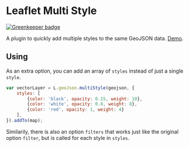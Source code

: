 Leaflet Multi Style
===================

[![Greenkeeper badge](https://badges.greenkeeper.io/perliedman/leaflet-multi-style.svg)](https://greenkeeper.io/)

A plugin to quickly add multiple styles to the same GeoJSON data. [Demo](http://www.liedman.net/leaflet-multi-style).

## Using

As an extra option, you can add an array of `styles` instead of just a single `style`.

```js
var vectorLayer = L.geoJson.multiStyle(geojson, {
    styles: [
        {color: 'black', opacity: 0.15, weight: 10},
        {color: 'white', opacity: 0.8, weight: 8},
        {color: 'red', opacity: 1, weight: 4}
    ],
}).addTo(map);
```

Similarily, there is also an option `filters` that works just like the original option `filter`, but is called for
each style in `styles`.
